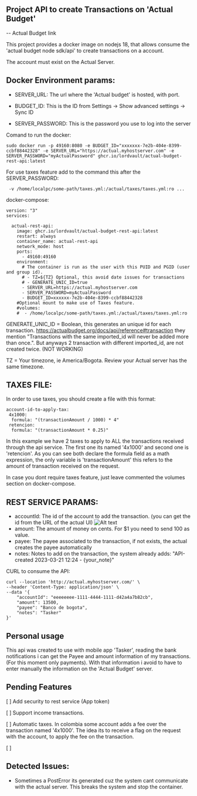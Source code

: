 Project API to create Transactions on 'Actual Budget'
-

-- Actual Budget link

This project provides a docker image on nodejs 18, that allows consume the 'actual budget node sdk/api' to create transactions on a account.


The account must exist on the Actual Server.

Docker Environment params:
-
- SERVER_URL: The url where the 'Actual budget' is hosted, with port.
- BUDGET_ID: This is the ID from Settings → Show advanced settings → Sync ID

- SERVER_PASSWORD: This is the password you use to log into the server


Comand to run the docker:
```
sudo docker run -p 49160:8080 -e BUDGET_ID="xxxxxxx-7e2b-404e-8399-ccbf88442328" -e SERVER_URL="https://actual.myhostserver.com" -e SERVER_PASSWORD="myActualPassword" ghcr.io/lordvault/actual-budget-rest-api:latest
```

For use taxes feature add to the command this after the SERVER_PASSWORD:
```
 -v /home/localpc/some-path/taxes.yml:/actual/taxes/taxes.yml:ro ...
```



docker-compose:

```
version: "3"
services:

  actual-rest-api:
    image: ghcr.io/lordvault/actual-budget-rest-api:latest
    restart: always
    container_name: actual-rest-api
    network_mode: host
    ports:
      - 49160:49160
    environment:
      # The container is run as the user with this PUID and PGID (user and group id).
      # - TZ=${TZ} Optional, this avoid date issues for transactions
      # - GENERATE_UNIC_ID=true 
      - SERVER_URL=https://actual.myhostserver.com
      - SERVER_PASSWORD=myActualPassword
      - BUDGET_ID=xxxxxx-7e2b-404e-8399-ccbf88442328
    #Optional mount to make use of Taxes feature.
    #volumes:
    #  - /home/localpc/some-path/taxes.yml:/actual/taxes/taxes.yml:ro  
```     

GENERATE_UNIC_ID = Boolean, this generates an unique id for each transaction. https://actualbudget.org/docs/api/reference#transaction they mention "Transactions with the same imported_id will never be added more than once.". But anyways 2 transaction with different imported_id, are not created twice. (NOT WORKING)

TZ = Your timezone, ie America/Bogota. Review your Actual server has the same timezone. 



TAXES FILE:
-

In order to use taxes, you should create a file with this format:
```
account-id-to-apply-tax:
 4x1000:
  formula: "(transactionAmount / 1000) * 4"
 retencion:
  formula: "(transactionAmount * 0.25)"
```
In this example we have 2 taxes to apply to ALL the transactions received through the api service. The first one its named '4x1000' and second one is 'retencion'. As you can see both declare the formula field as a math expression, the only variable is 'transactionAmount' this refers to the amount of transaction received on the request.

In case you dont require taxes feature, just leave commented the volumes section on docker-compose.

REST SERVICE PARAMS:
-
- accountId: The id of the account to add the transaction. (you can get the id from the URL of the actual UI)
![Alt text](image.png)
- amount: The amount of money on cents. For $1 you need to send 100 as value.
- payee: The payee associated to the transaction, if not exists, the actual creates the payee automatically
- notes: Notes to add on the transaction, the system already adds: "API-created 2023-03-21 12:24 - {your_note}"


CURL to consume the API:
```
curl --location 'http://actual.myhostserver.com/' \
--header 'Content-Type: application/json' \
--data '{
    "accountId": "eeeeeeee-1111-4444-1111-d42a4a7b82cb",
    "amount": 13500,
    "payee": "Banco de bogota",
    "notes": "Tasker"
}'
```


Personal usage
- 
This api was created to use with mobile app 'Tasker', reading the bank notifications i can get the Payee and amount information of my transactions. (For this moment only payments). 
With that information i avoid to have to enter manually the information on the 'Actual Budget' server.


Pending Features
- 
[ ] Add security to rest service (App token)

[ ] Support income transactions.

[ ] Automatic taxes. In colombia some account adds a fee over the transaction named '4x1000'. The idea its to receive a flag on the request with the account, to apply the fee on the transaction.

[ ] 
 

Detected Issues:
- 
- Sometimes a PostError its generated cuz the system cant communicate with the actual server. This breaks the system and stop the container.